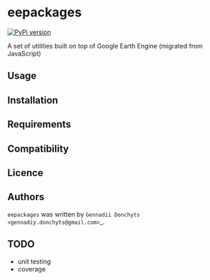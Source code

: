 # eepackages

[![PyPi version](https://badgen.net/pypi/v/eepackages/)](https://pypi.com/project/eepackages)

A set of utilities built on top of Google Earth Engine (migrated from JavaScript)

## Usage

## Installation

## Requirements

## Compatibility

## Licence

## Authors

`eepackages` was written by `Gennadii Donchyts <gennadiy.donchyts@gmail.com>`_.

## TODO

- unit testing
- coverage
